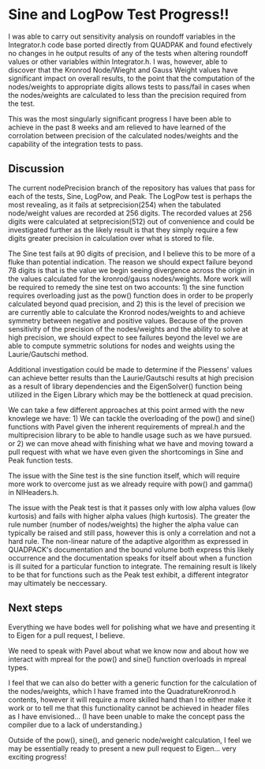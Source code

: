 # Sine and LogPow Test Progress!!

I was able to carry out sensitivity analysis on roundoff variables in the Integrator.h code base ported directly from QUADPAK and found efectively no changes in he output results of any of the tests when altering roundoff values or other variables within Integrator.h.  I was, however, able to discover that the Kronrod Node/Wieght and Gauss Weight values have significant impact on overall results, to the point that the computation of the nodes/weights to appropriate digits allows tests to pass/fail in cases when the nodes/weights are calculated to less than the precision required from the test.

This was the most singularly significant progress I have been able to achieve in the past 8 weeks and am relieved to have learned of the corrolation between precision of the calculated nodes/weights and the capability of the integration tests to pass.

## Discussion 
The current nodePrecision branch of the repository has values that pass for each of the tests, Sine, LogPow, and Peak. The LogPow test is perhaps the most revealing, as it fails at setprecision(254) when the tabulated node/weight values are recorded at 256 digits.  The recorded values at 256 digits were calculated at setprecision(512) out of convenience and could be investigated further as the likely result is that they simply require a few digits greater precision in calculation over what is stored to file.

The Sine test fails at 90 digits of precision, and I believe this to be more of a fluke than potential indication.  The reason we should expect failure beyond 78 digits is that is the value we begin seeing divergence across the origin in the values calculated for the kronrod/gauss nodes/weights.  More work will be required to remedy the sine test on two accounts: 1) the sine function requires overloading just as the pow() function does in order to be properly calculated beyond quad precision, and 2) this is the level of precision we are currently able to calculate the Kronrod nodes/weights to and achieve symmetry between negative and positive values.  Because of the proven sensitivity of the precision of the nodes/weights and the ability to solve at high precision, we should expect to see failures beyond the level we are able to compute symmetric solutions for nodes and weights using the Laurie/Gautschi method.

Additional investigation could be made to determine if the Piessens' values can achieve better results than the Laurie/Gautschi results at high precision as a result of library dependencies and the EigenSolver() function being utilized in the Eigen Library which may be the bottleneck at quad precision.

We can take a few different approaches at this point armed with the new knowlege we have: 1) We can tackle the overloading of the pow() and sine() functions with Pavel given the inherent requirements of mpreal.h and the multiprecision library to be able to handle usage such as we have pursued. or 2) we can move ahead with finishing what we have and moving toward a pull request with what we have even given the shortcomings in Sine and Peak function tests.

The issue with the Sine test is the sine function itself, which will require more work to overcome just as we already require with pow() and gamma() in NIHeaders.h.

The issue with the Peak test is that it passes only with low alpha values (low kurtosis) and fails with higher alpha values (high kurtosis).  The greater the rule number (number of nodes/weights) the higher the alpha value can typically be raised and still pass, however this is only a correlation and not a hard rule. The non-linear nature of the adaptive algorithm as expressed in QUADPACK's documentation and the bound volume both express this likely occurrence and the documentation speaks for itself about when a function is ill suited for a particular function to integrate.  The remaining result is likely to be that for functions such as the Peak test exhibit, a different integrator may ultimately be neccessary.

## Next steps

Everything we have bodes well for polishing what we have and presenting it to Eigen for a pull request, I believe.

We need to speak with Pavel about what we know now and about how we interact with mpreal for the pow() and sine() function overloads in mpreal types.

I feel that we can also do better with a generic function for the calculation of the nodes/weights, which I have framed into the QuadratureKronrod.h contents, however it will require a more skilled hand than I to either make it work or to tell me that this functionality cannot be achieved in header files as I have envisioned... (I have been unable to make the concept pass the compiler due to a lack of understanding.)

Outside of the pow(), sine(), and generic node/weight calculation, I feel we may be essentially ready to present a new pull request to Eigen... very exciting progress!


